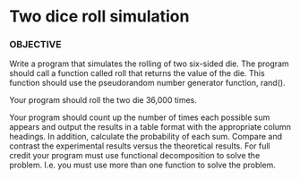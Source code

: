 # Two dice roll simulation

### OBJECTIVE

Write a program that simulates the rolling of two six-sided die. The program should call a function 
called roll that returns the value of the die. This function should use the pseudorandom number generator function, rand().

Your program should roll the two die 36,000 times.

Your program should count up the number of times each possible sum appears and output the results in a table 
format with the appropriate column headings. In addition, calculate the probability of each sum. Compare and 
contrast the experimental results versus the theoretical results. For full credit your program must use functional 
decomposition to solve the problem. I.e. you must use more than one function to solve the problem. 
